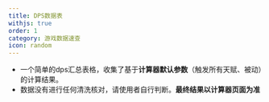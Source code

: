 ```yaml
---
title: DPS数据表
withjs: true
order: 1
category: 游戏数据速查
icon: random
---
```

- 一个简单的dps汇总表格，收集了基于**计算器默认参数**（触发所有天赋、被动）的计算结果。
- 数据没有进行任何清洗核对，请使用者自行判断。**最终结果以计算器页面为准**